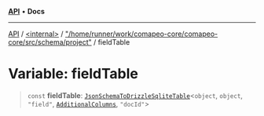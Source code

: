 [**API**](../../../../README.md) • **Docs**

***

[API](../../../../README.md) / [\<internal\>](../../../README.md) / ["/home/runner/work/comapeo-core/comapeo-core/src/schema/project"](../README.md) / fieldTable

# Variable: fieldTable

> `const` **fieldTable**: [`JsonSchemaToDrizzleSqliteTable`](../../../type-aliases/JsonSchemaToDrizzleSqliteTable.md)\<`object`, `object`, `"field"`, [`AdditionalColumns`](../../../type-aliases/AdditionalColumns.md), `"docId"`\>
